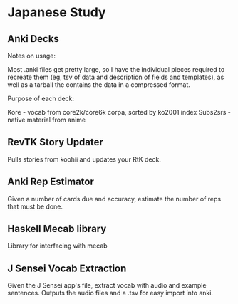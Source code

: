 Japanese Study
==============

Anki Decks
----------

Notes on usage:

Most .anki files get pretty large, so I have the individual pieces required to
recreate them (eg, tsv of data and description of fields and templates), as well
as a tarball the contains the data in a compressed format.

Purpose of each deck:

Kore - vocab from core2k/core6k corpa, sorted by ko2001 index
Subs2srs - native material from anime

RevTK Story Updater
-------------------

Pulls stories from koohii and updates your RtK deck.

Anki Rep Estimator
------------------

Given a number of cards due and accuracy, estimate the number of reps that must
be done.

Haskell Mecab library
---------------------

Library for interfacing with mecab

J Sensei Vocab Extraction
-------------------------

Given the J Sensei app's file, extract vocab with audio and example sentences.
Outputs the audio files and a .tsv for easy import into anki.
